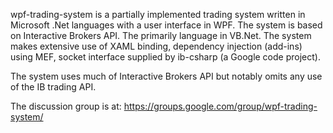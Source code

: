 wpf-trading-system is a partially implemented trading system written in Microsoft .Net languages with a user interface in WPF. The system is based on Interactive Brokers API. The primarily language in VB.Net. The system makes extensive use of XAML binding, dependency injection (add-ins) using MEF, socket interface supplied by ib-csharp (a Google code project).

The system uses much of Interactive Brokers API but notably omits any use of the IB trading API.

The discussion group is at: https://groups.google.com/group/wpf-trading-system/
